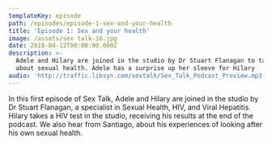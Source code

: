 ```yaml
---
templateKey: episode
path: /episodes/episode-1-sex-and-your-health
title: 'Episode 1: Sex and your health'
image: /assets/sex talk-16.jpg
date: 2018-04-12T00:00:00.000Z
description: >-
  Adele and Hilary are joined in the studio by Dr Stuart Flanagan to talk all
  about sexual health. Adele has a surprise up her sleeve for Hilary
audio: 'http://traffic.libsyn.com/sextalk/Sex_Talk_Podcast_Preview.mp3'
---
```

In this first episode of Sex Talk, Adele and Hilary are joined in the studio by Dr Stuart Flanagan, a specialist in Sexual Health, HIV, and Viral Hepatitis. Hilary takes a HIV test in the studio, receiving his results at the end of the podcast. We also hear from Santiago, about his experiences of looking after his own sexual health.
